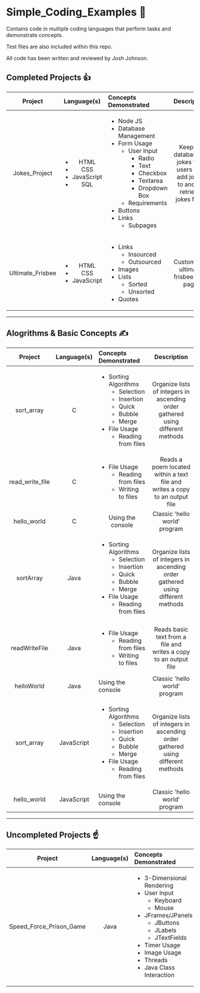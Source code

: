 # **Simple_Coding_Examples** :open_book:
Contains code in multiple coding languages that perform tasks and demonstrate concepts.

Test files are also included within this repo.

All code has been written and reviewed by Josh Johnson.

## Completed Projects :thumbsup:
| Project | Language(s) | Concepts Demonstrated | Description |
| :------------------------: | :------------------------: | :----------------------- | :------------------------------------: |
| Jokes_Project | <ul><li>HTML</li><li>CSS</li><li>JavaScript</li><li>SQL</li></ul> | <ul><li>Node JS</li><li>Database Management</li><li>Form Usage<ul><li>User Input<ul><li>Radio</li><li>Text</li><li>Checkbox</li><li>Textarea</li><li>Dropdown Box</li></ul></li><li>Requirements</li></ul></li><li>Buttons</li><li>Links<ul><li>Subpages</li></ul></li></ul> | Keeps a database of jokes that users can add jokes to and/or retrieve jokes from |
| Ultimate_Frisbee | <ul><li>HTML</li><li>CSS</li><li>JavaScript</li></ul> | <ul><li>Links<ul><li>Insourced</li><li>Outsourced</li></ul></li><li>Images</li><li>Lists<ul><li>Sorted</li><li>Unsorted</li></ul></li><li>Quotes</li></ul> | Customized ultimate frisbee Wiki page |
---
## Alogrithms & Basic Concepts :writing_hand:
| Project | Language(s) | Concepts Demonstrated | Description |
| :------------------------: | :------------------------: | :------------------------ | :------------------------------------: |
| sort_array | C | <ul><li>Sorting Algorithms<ul><li>Selection</li><li>Insertion</li><li>Quick</li><li>Bubble</li><li>Merge</li></ul></li><li>File Usage<ul><li>Reading from files</li></ul></li></ul> | Organize lists of integers in ascending order gathered using different methods |
| read_write_file | C | <ul><li>File Usage<ul><li>Reading from files</li><li>Writing to files</li></ul></li></ul> | Reads a poem located within a text file and writes a copy to an output file |
| hello_world | C | <div style="text-align:center;">Using the console</div> | Classic 'hello world' program |
| sortArray | Java | <ul><li>Sorting Algorithms<ul><li>Selection</li><li>Insertion</li><li>Quick</li><li>Bubble</li><li>Merge</li></ul></li><li>File Usage<ul><li>Reading from files</li></ul></li></ul> | Organize lists of integers in ascending order gathered using different methods |
| readWriteFile | Java | <ul><li>File Usage<ul><li>Reading from files</li><li>Writing to files</li></ul></li></ul>  | Reads basic text from a file and writes a copy to an output file |
| helloWorld | Java | Using the console | Classic 'hello world' program |
| sort_array | JavaScript | <ul><li>Sorting Algorithms<ul><li>Selection</li><li>Insertion</li><li>Quick</li><li>Bubble</li><li>Merge</li></ul></li><li>File Usage<ul><li>Reading from files</li></ul></li></ul> | Organize lists of integers in ascending order gathered using different methods |
| hello_world | JavaScript | Using the console | Classic 'hello world' program |
---
## Uncompleted Projects :point_up:
| Project | Language(s) | Concepts Demonstrated | Description |
| :------------------------: | :------------------------: | :------------------------ | :------------------------------------: |
| Speed_Force_Prison_Game  | Java | <ul><li>3-Dimensional Rendering</li><li>User Input<ul><li>Keyboard</li><li>Mouse</li></ul></li><li>JFrames/JPanels<ul><li>JButtons</li><li>JLabels</li><li>JTextFields</li></ul></li><li>Timer Usage</li><li>Image Usage</li><li>Threads</li><li>Java Class Interaction</li></ul> | 3-Dimensional game that uses Java's graphical interface |
